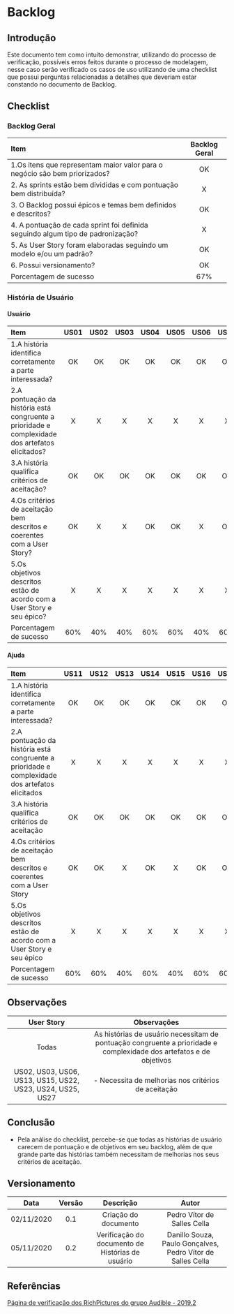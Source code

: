 # Backlog
 
## Introdução
Este documento tem como intuito demonstrar, utilizando do processo de verificação, possíveis erros feitos durante o processo de modelagem, nesse caso serão verificado os casos de uso utilizando de uma checklist que possui perguntas relacionadas a detalhes que deveriam estar constando no documento de Backlog.
 
## Checklist
 
### Backlog Geral
 
|Item|Backlog Geral|
|:-|:-:|
|1.Os itens que representam maior valor para o negócio são bem priorizados?|OK|
|2. As sprints estão bem divididas e com pontuação bem distribuída?|X|
|3. O Backlog possui épicos e temas bem definidos e descritos?|OK|
|4. A pontuação de cada sprint foi definida seguindo algum tipo de padronização?|X|
|5. As User Story foram elaboradas seguindo um modelo e/ou um padrão?|OK|
|6. Possui versionamento?|OK|
|Porcentagem de sucesso|67%|
 
### História de Usuário
 
#### Usuário
 
|Item|US01|US02|US03|US04|US05|US06|US07|US08|US09|US10|
|:-|:-:|:-:|:-:|:-:|:-:|:-:|:-:|:-:|:-:|:-:|
|1.A história identifica corretamente a parte interessada?|OK|OK|OK|OK|OK|OK|OK|OK|OK|OK|OK|
|2.A pontuação da história está congruente a prioridade e complexidade dos artefatos elicitados?|X|X|X|X|X|X|X|X|X|X|X|
|3.A história qualifica critérios de aceitação?|OK|OK|OK|OK|OK|OK|OK|OK|OK|OK|OK|
|4.Os critérios de aceitação bem descritos e coerentes com a User Story?|OK|X|X|OK|OK|X|OK|OK|OK|OK|OK|
|5.Os objetivos descritos estão de acordo com a User Story e seu épico?|X|X|X|X|X|X|X|X|X|X|X|
|Porcentagem de sucesso|60%|40%|40%|60%|60%|40%|60%|60%|60%|60%|60%|
 
#### Ajuda
 
|Item|US11|US12|US13|US14|US15|US16|US17|US18|US19|US20|US21|US22|US23|US24|US25|US26|US27|
|:-|:-:|:-:|:-:|:-:|:-:|:-:|:-:|:-:|:-:|:-:|:-:|:-:|:-:|:-:|:-:|:-:|:-:|
|1.A história identifica corretamente a parte interessada?|OK|OK|OK|OK|OK|OK|OK|OK|OK|OK|OK|OK|OK|OK|OK|OK|OK|
|2.A pontuação da história está congruente a prioridade e complexidade dos artefatos elicitados|X|X|X|X|X|X|X|X|X|X|X|X|X|X|X|X|X|
|3.A história qualifica critérios de aceitação|OK|OK|OK|OK|OK|OK|OK|OK|OK|OK|OK|OK|OK|OK|OK|OK|OK|
|4.Os critérios de aceitação bem descritos e coerentes com a User Story|OK|OK|X|OK|X|OK|OK|OK|OK|OK|OK|X|X|X|X|OK|X|
|5.Os objetivos descritos estão de acordo com a User Story e seu épico|X|X|X|X|X|X|X|X|X|X|X|X|X|X|X|X|X|
|Porcentagem de sucesso|60%|60%|40%|60%|40%|60%|60%|60%|60%|60%|60%|40%|40%|40%|40%|40%|40%|
 
## Observações
 
|User Story|Observações|
|:-:|:-:|
|Todas|As histórias de usuário necessitam de pontuação congruente a prioridade e complexidade dos artefatos e de objetivos|
|US02, US03, US06, US13, US15, US22, US23, US24, US25, US27|- Necessita de melhorias nos critérios de aceitação|
 
## Conclusão
- Pela análise do checklist, percebe-se que todas as histórias de usuário carecem de pontuação e de objetivos em seu backlog, além de que grande parte das histórias também necessitam de melhorias nos seus critérios de aceitação.
 
## Versionamento
 
|Data|Versão|Descrição|Autor|
|:-:|:-:|:-:|:-:|
|02/11/2020|0.1|Criação do documento|Pedro Vítor de Salles Cella|
|05/11/2020|0.2|Verificação do documento de Histórias de usuário|Danillo Souza, Paulo Gonçalves, Pedro Vítor de Salles Cella|

 
## Referências
 
[Página de verificação dos RichPictures do grupo Audible - 2019.2](https://requisitos-de-software.github.io/2019.2-Audible/verificacao_agil/)

